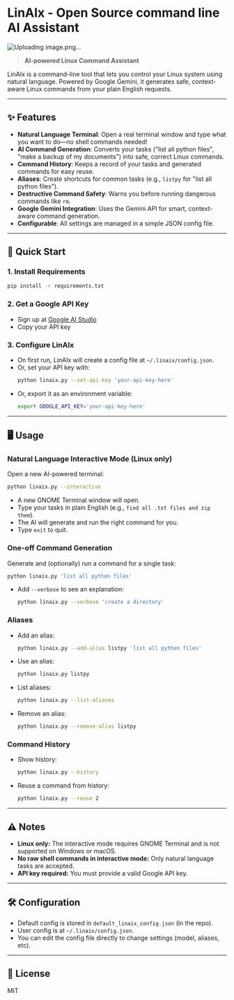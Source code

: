 # LinAIx - Open Source command line AI Assistant

 ![Uploading image.png…]()


> **AI-powered Linux Command Assistant**

LinAIx is a command-line tool that lets you control your Linux system using natural language. Powered by Google Gemini, it generates safe, context-aware Linux commands from your plain English requests.



---

## ✨ Features

- **Natural Language Terminal**: Open a real terminal window and type what you want to do—no shell commands needed!
- **AI Command Generation**: Converts your tasks ("list all python files", "make a backup of my documents") into safe, correct Linux commands.
- **Command History**: Keeps a record of your tasks and generated commands for easy reuse.
- **Aliases**: Create shortcuts for common tasks (e.g., `listpy` for "list all python files").
- **Destructive Command Safety**: Warns you before running dangerous commands like `rm`.
- **Google Gemini Integration**: Uses the Gemini API for smart, context-aware command generation.
- **Configurable**: All settings are managed in a simple JSON config file.

---

## 🚀 Quick Start

### 1. **Install Requirements**
```bash
pip install -r requirements.txt
```

### 2. **Get a Google API Key**
- Sign up at [Google AI Studio](https://aistudio.google.com/app/apikey)
- Copy your API key

### 3. **Configure LinAIx**
- On first run, LinAIx will create a config file at `~/.linaix/config.json`.
- Or, set your API key with:
  ```bash
  python linaix.py --set-api-key 'your-api-key-here'
  ```
- Or, export it as an environment variable:
  ```bash
  export GOOGLE_API_KEY='your-api-key-here'
  ```

---

## 🖥️ Usage

### **Natural Language Interactive Mode** (Linux only)
Open a new AI-powered terminal:
```bash
python linaix.py --interactive
```
- A new GNOME Terminal window will open.
- Type your tasks in plain English (e.g., `find all .txt files and zip them`).
- The AI will generate and run the right command for you.
- Type `exit` to quit.

### **One-off Command Generation**
Generate and (optionally) run a command for a single task:
```bash
python linaix.py 'list all python files'
```
- Add `--verbose` to see an explanation:
  ```bash
  python linaix.py --verbose 'create a directory'
  ```

### **Aliases**
- Add an alias:
  ```bash
  python linaix.py --add-alias listpy 'list all python files'
  ```
- Use an alias:
  ```bash
  python linaix.py listpy
  ```
- List aliases:
  ```bash
  python linaix.py --list-aliases
  ```
- Remove an alias:
  ```bash
  python linaix.py --remove-alias listpy
  ```

### **Command History**
- Show history:
  ```bash
  python linaix.py --history
  ```
- Reuse a command from history:
  ```bash
  python linaix.py --reuse 2
  ```

---

## ⚠️ Notes
- **Linux only:** The interactive mode requires GNOME Terminal and is not supported on Windows or macOS.
- **No raw shell commands in interactive mode:** Only natural language tasks are accepted.
- **API key required:** You must provide a valid Google API key.

---

## 🛠️ Configuration
- Default config is stored in `default_linaix_config.json` (in the repo).
- User config is at `~/.linaix/config.json`.
- You can edit the config file directly to change settings (model, aliases, etc).

---

## 📄 License
MIT
